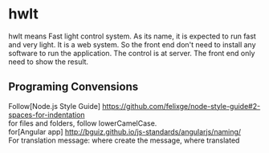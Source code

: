 # hwlt
hwlt means Fast light control system.
As its name, it is expected to run fast and very light.
It is a web system. So the front end don't need to install any software to run the application.
The control is at server. The front end only need to show the result.

## Programing Convensions  
Follow[Node.js Style Guide] https://github.com/felixge/node-style-guide#2-spaces-for-indentation   
  for files and folders, follow lowerCamelCase.  
for[Angular app] http://bguiz.github.io/js-standards/angularjs/naming/  
For translation message: where create the message, where translated 